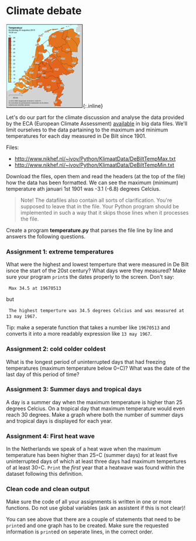 # Climate debate

![](KaartNederlandKlein.png){:.inline}

Let's do our part for the climate discussion and analyse the data provided by the ECA (European Climate Assessment) [available](http://eca.knmi.nl/dailydata/predefinedseries.php) in big data files. We'll limit ourselves to the data partaining to the maximum and minimum temperatures for each day measured in De Bilt since 1901.

Files: 

- <http://www.nikhef.nl/~ivov/Python/KlimaatData/DeBiltTempMax.txt>
- <http://www.nikhef.nl/~ivov/Python/KlimaatData/DeBiltTempMin.txt>

Download the files, open them and read the headers (at the top of the file) how the data has been formatted. We can see the maximum (minimum) temperature ath januari 1st 1901 was -3.1 (-6.8) degrees Celcius.

> Note! The datafiles also contain all sorts of clarification. You're supposed to leave that in the file. Your Python program should be implemented in such a way that it skips those lines when it processes the file.

Create a program **temperature.py** that parses the file line by line and answers the following questions.

### Assignment 1: extreme temperatures

What were the highest and lowest temperture that were measured in De Bilt isnce the start of the 20st century? What days were they measured? Make sure your program `print`s the dates properly to the screen. Don't say:

     Max 34.5 at 19670513

but      

     The highest temperture was 34.5 degrees Celcius and was measured at 13 may 1967.

Tip: make a seperate function that takes a number like `19670513` and converts it into a more readably expression like `13 may 1967`.

### Assignment 2: cold colder coldest

What is the longest period of uninterrupted days that had freezing temperatures (maximum temperature below 0◦C)? What was the date of the last day of this period of time?

### Assignment 3: Summer days and tropical days

A day is a summer day when the maximum temperature is higher than 25 degrees Celcius. On a tropical day that maximum temperature would even reach 30 degrees. Make a graph where both the number of summer days and tropical days is displayed for each year. 

### Assignment 4: First heat wave

In the Netherlands we speak of a heat wave when the maximum temperature has been higher than 25◦C (summer days) for at least five uninterrupted days of which at least three days had maximum tempertures of at least 30◦C. `Print` the *first* year that a heatwave was found within the dataset following this definition.

### Clean code and clean output

Make sure the code of all your assignments is written in one or more functions. Do not use global variables (ask an assistent if this is not clear)!

You can see above that there are a couple of statements that need to be `print`ed and one graph has to be created. Make sure the requested information is `print`ed on seperate lines, in the correct order.
